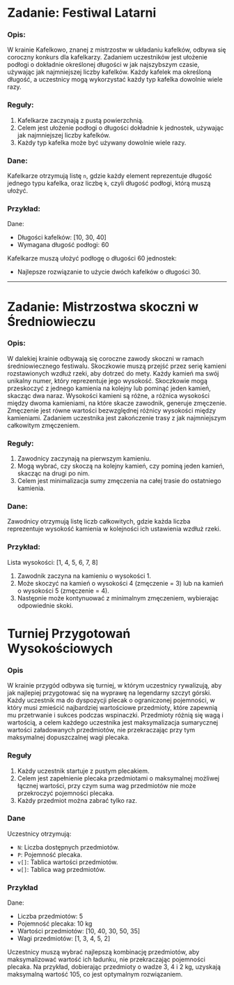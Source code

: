 # Zadanie: Festiwal Latarni

### Opis:
W krainie Kafelkowo, znanej z mistrzostw w układaniu kafelków, odbywa się coroczny konkurs dla kafelkarzy. Zadaniem uczestników jest ułożenie podłogi o dokładnie określonej długości w jak najszybszym czasie, używając jak najmniejszej liczby kafelków. Każdy kafelek ma określoną długość, a uczestnicy mogą wykorzystać każdy typ kafelka dowolnie wiele razy.

### Reguły:
1. Kafelkarze zaczynają z pustą powierzchnią.
2. Celem jest ułożenie podłogi o długości dokładnie k jednostek, używając jak najmniejszej liczby kafelków.
3. Każdy typ kafelka może być używany dowolnie wiele razy.

### Dane:
Kafelkarze otrzymują listę `n`, gdzie każdy element reprezentuje długość jednego typu kafelka, oraz liczbę `k`, czyli długość podłogi, którą muszą ułożyć.

### Przykład:
Dane:
- Długości kafelków: [10, 30, 40]
- Wymagana długość podłogi: 60

Kafelkarze muszą ułożyć podłogę o długości 60 jednostek:
- Najlepsze rozwiązanie to użycie dwóch kafelków o długości 30.
---

# Zadanie: Mistrzostwa skoczni w Średniowieczu

### Opis:
W dalekiej krainie odbywają się coroczne zawody skoczni w ramach średniowiecznego festiwalu. Skoczkowie muszą przejść przez serię kamieni rozstawionych wzdłuż rzeki, aby dotrzeć do mety. Każdy kamień ma swój unikalny numer, który reprezentuje jego wysokość. Skoczkowie mogą przeskoczyć z jednego kamienia na kolejny lub pominąć jeden kamień, skacząc dwa naraz. Wysokości kamieni są różne, a różnica wysokości między dwoma kamieniami, na które skacze zawodnik, generuje zmęczenie. Zmęczenie jest równe wartości bezwzględnej różnicy wysokości między kamieniami. Zadaniem uczestnika jest zakończenie trasy z jak najmniejszym całkowitym zmęczeniem.

### Reguły:
1. Zawodnicy zaczynają na pierwszym kamieniu.
2. Mogą wybrać, czy skoczą na kolejny kamień, czy pominą jeden kamień, skacząc na drugi po nim.
3. Celem jest minimalizacja sumy zmęczenia na całej trasie do ostatniego kamienia.

### Dane:
Zawodnicy otrzymują listę liczb całkowitych, gdzie każda liczba reprezentuje wysokość kamienia w kolejności ich ustawienia wzdłuż rzeki.

### Przykład:
Lista wysokości: [1, 4, 5, 6, 7, 8]
1. Zawodnik zaczyna na kamieniu o wysokości 1.
2. Może skoczyć na kamień o wysokości 4 (zmęczenie = 3) lub na kamień o wysokości 5 (zmęczenie = 4).
3. Następnie może kontynuować z minimalnym zmęczeniem, wybierając odpowiednie skoki.

# Turniej Przygotowań Wysokościowych

### Opis
W krainie przygód odbywa się turniej, w którym uczestnicy rywalizują, aby jak najlepiej przygotować się na wyprawę na legendarny szczyt górski. Każdy uczestnik ma do dyspozycji plecak o ograniczonej pojemności, w który musi zmieścić najbardziej wartościowe przedmioty, które zapewnią mu przetrwanie i sukces podczas wspinaczki. Przedmioty różnią się wagą i wartością, a celem każdego uczestnika jest maksymalizacja sumarycznej wartości załadowanych przedmiotów, nie przekraczając przy tym maksymalnej dopuszczalnej wagi plecaka.

### Reguły
1. Każdy uczestnik startuje z pustym plecakiem.
2. Celem jest zapełnienie plecaka przedmiotami o maksymalnej możliwej łącznej wartości, przy czym suma wag przedmiotów nie może przekroczyć pojemności plecaka.
3. Każdy przedmiot można zabrać tylko raz.

### Dane
Uczestnicy otrzymują:
- `N`: Liczba dostępnych przedmiotów.
- `P`: Pojemność plecaka.
- `v[]`: Tablica wartości przedmiotów.
- `w[]`: Tablica wag przedmiotów.

### Przykład
Dane:
- Liczba przedmiotów: 5
- Pojemność plecaka: 10 kg
- Wartości przedmiotów: [10, 40, 30, 50, 35]
- Wagi przedmiotów: [1, 3, 4, 5, 2]

Uczestnicy muszą wybrać najlepszą kombinację przedmiotów, aby maksymalizować wartość ich ładunku, nie przekraczając pojemności plecaka. Na przykład, dobierając przedmioty o wadze 3, 4 i 2 kg, uzyskają maksymalną wartość 105, co jest optymalnym rozwiązaniem.
